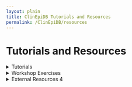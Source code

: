 ```yaml
---
layout: plain
title: ClinEpiDB Tutorials and Resources
permalink: /ClinEpiDB/resources
---
```

<div id="ce-static-content">

<h1 id="resources">Tutorials and Resources</h1>

<div id="clinepi-tutorials">
  <details>
    <summary>Tutorials</summary>
    <ul>
      {% for item in site.data.clinepi_tutorials %}
      {% if item.type == "tutorial" %}
      <li id="{{ item.uid }}">
        <a target="_blank" href="/documents/tutorials/{{ item.fileName }}" title="{{ item.date  }} - {{ item.description  }}">
          <i class="fa fa-file-pdf-o"></i>{{ item.title }}</a></li>
      {% endif %}
      {% unless forloop.last %}{% endunless %}{% endfor %}
    </ul>
  </details>
</div>

<div id="clinepi-exercises">
  <details>
    <summary>Workshop Exercises</summary>
    <ul>
      {% for item in site.data.clinepi_tutorials %}
      {% if item.type == "exercise" %}
      <li id="{{ item.uid }}">
        <a target="_blank" href="/documents/workshop_exercises/{{ item.fileName }}" title="{{ item.date  }} - {{ item.description  }}">
          <i class="fa fa-file-pdf-o"></i>{{ item.title }}</a></li>
      {% endif %}
      {% unless forloop.last %}{% endunless %}{% endfor %}
    </ul>
  </details>
</div>

<div id="clinepi-resources">
  <details>
    <summary>External Resources 4</summary>
    <ul>
      {% for item in site.data.clinepi_tutorials %}
      {% if item.type == "resource" %}
      <details>
        <summary>Education and Training</summary>
        {% if item.subtype == "education" %}
          <li id="{{ item.uid }}">
            <a target="_blank" href="{{ item.fileName }}" title="{{ item.description }}">{{ item.title }}</a> - {{ item.description }}
          </li>
        {% endif %}
      </details>
      <details>
        <summary>Data Management</summary>
        {% if item.subtype == "management" %}
          <li id="{{ item.uid }}">
            <a target="_blank" href="{{ item.fileName }}" title="{{ item.description }}">{{ item.title }}</a> - {{ item.description }}
          </li>
        {% endif %}
      </details>
      <details>
        <summary>Data Visualization, Analysis, Modeling, and Simulations</summary>
        {% if item.subtype == "visualization" %}
          <li id="{{ item.uid }}">
            <a target="_blank" href="{{ item.fileName }}" title="{{ item.description }}">{{ item.title }}</a> - {{ item.description }}
          </li>
        {% endif %}
      </details>
      {% endif %}
      {% unless forloop.last %}{% endunless %}{% endfor %}
    </ul>
  </details>
</div>

</div>
